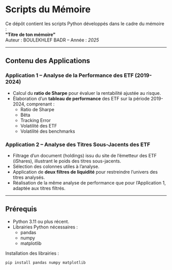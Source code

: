 #  Scripts du Mémoire

Ce dépôt contient les scripts Python développés dans le cadre du mémoire :  
**"Titre de ton mémoire"**  
Auteur : BOULEKHLEF BADR – Année : *2025*

---

## Contenu des Applications

###  **Application 1 – Analyse de la Performance des ETF (2019-2024)**  
- Calcul du **ratio de Sharpe** pour évaluer la rentabilité ajustée au risque.  
- Élaboration d’un **tableau de performance** des ETF sur la période 2019-2024, comprenant :  
  - Ratio de Sharpe  
  - Bêta  
  - Tracking Error  
  - Volatilité des ETF  
  - Volatilité des benchmarks  

###  **Application 2 – Analyse des Titres Sous-Jacents des ETF**  
- Filtrage d’un document (holdings) issu du site de l’émetteur des ETF (iShares), illustrant le poids des titres sous-jacents.  
- Sélection des colonnes utiles à l’analyse.  
- Application de **deux filtres de liquidité** pour restreindre l’univers des titres analysés.  
- Réalisation de la même analyse de performance que pour l’Application 1, adaptée aux titres filtrés.

---

##  Prérequis

- Python 3.11 ou plus récent.
- Librairies Python nécessaires :
  - pandas  
  - numpy  
  - matplotlib  

Installation des librairies :

```bash
pip install pandas numpy matplotlib
